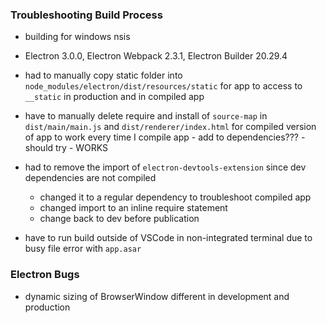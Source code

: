 ### Troubleshooting Build Process

- building for windows nsis

- Electron 3.0.0, Electron Webpack 2.3.1, Electron Builder 20.29.4

- had to manually copy static folder into `node_modules/electron/dist/resources/static` for app to access to `__static` in production and in compiled app

- have to manually delete require and install of `source-map` in `dist/main/main.js` and `dist/renderer/index.html` for compiled version of app to work every time I compile app - add to dependencies??? - should try - WORKS

- had to remove the import of `electron-devtools-extension` since dev dependencies are not compiled

  - changed it to a regular dependency to troubleshoot compiled app
  - changed import to an inline require statement
  - change back to dev before publication

- have to run build outside of VSCode in non-integrated terminal due to busy file error with `app.asar`

### Electron Bugs

- dynamic sizing of BrowserWindow different in development and production
